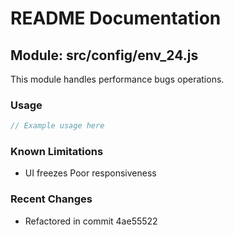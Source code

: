 # README Documentation

## Module: src/config/env_24.js

This module handles performance bugs operations.

### Usage

```javascript
// Example usage here
```

### Known Limitations

- UI freezes Poor responsiveness

### Recent Changes

- Refactored in commit 4ae55522

